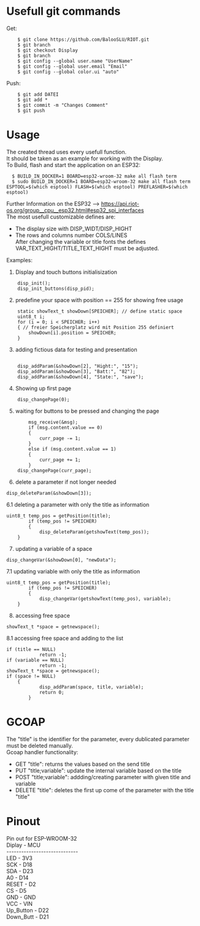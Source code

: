 Usefull git commands
================
Get:
```
    $ git clone https://github.com/BalooSLU/RIOT.git
    $ git branch
    $ git checkout Display
    $ git branch
    $ git config --global user.name "UserName"
    $ git config --global user.email "Email"
    $ git config --global color.ui "auto"
```
Push:
```
    $ git add DATEI
    $ git add *
    $ git commit -m "Changes Comment"
    $ git push
```
Usage
=====
The created thread uses every usefull function.  
It should be taken as an example for working with the Display.  
To Build, flash and start the application on an ESP32:  
```
  $ BUILD_IN_DOCKER=1 BOARD=esp32-wroom-32 make all flash term
  $ sudo BUILD_IN_DOCKER=1 BOARD=esp32-wroom-32 make all flash term ESPTOOL=$(which esptool) FLASH=$(which esptool) PREFLASHER=$(which esptool)
```
Further Information on the ESP32 --> https://api.riot-os.org/group__cpu__esp32.html#esp32_spi_interfaces  
The most usefull customizable defines are:  
- The display size with DISP_WIDT/DISP_HIGHT  
- The rows and columns number COLS/LINES  
After changing the variable or title fonts the defines VAR_TEXT_HIGHT/TITLE_TEXT_HIGHT must be adjusted.  
  
Examples:
1. Display and touch buttons initialisization
```
    disp_init();
    disp_init_buttons(disp_pid);
```
2. predefine your space with position == 255 for showing free usage
```
    static showText_t showDown[SPEICHER]; // define static space
    uint8_t i;
    for (i = 0; i < SPEICHER; i++)
    { // freier Speicherplatz wird mit Position 255 definiert
        showDown[i].position = SPEICHER;
    }
```
3. adding fictious data for testing and presentation
```
    
    disp_addParam(&showDown[2], "Hight:", "15");
    disp_addParam(&showDown[3], "Batt:", "82");
    disp_addParam(&showDown[4], "State:", "save");
```
4. Showing up first page
```
    disp_changePage(0);
```
5. waiting for buttons to be pressed and changing the page
```
        msg_receive(&msg);
        if (msg.content.value == 0)
        {
            curr_page -= 1;
        }
        else if (msg.content.value == 1)
        {
            curr_page += 1;
        }
	disp_changePage(curr_page);
```
6. delete a parameter if not longer needed
```
disp_deleteParam(&showDown[3]); 
```
6.1 deleting a parameter with only the title as information
```
uint8_t temp_pos = getPosition(title);
        if (temp_pos != SPEICHER)
        {
            disp_deleteParam(getshowText(temp_pos));
	}
```
7. updating a variable of a space 
```
disp_changeVar(&showDown[0], "newData");
```
7.1 updating variable with only the title as information
```
uint8_t temp_pos = getPosition(title);
        if (temp_pos != SPEICHER)
        {
            disp_changeVar(getshowText(temp_pos), variable);
	}
```
8. accessing free space
```
showText_t *space = getnewspace();
```
8.1 accessing free space and adding to the list
```
if (title == NULL)
            return -1;
if (variable == NULL)
            return -1;
showText_t *space = getnewspace();
if (space != NULL)
	{
            disp_addParam(space, title, variable);
            return 0;
        }
```
GCOAP
=====
The "title" is the identifier for the parameter, every dublicated parameter must be deleted manually.  
Gcoap handler functionality:  

* GET "title": returns the values based on the send title  
* PUT "title;variable": update the internal variable based on the title  
* POST "title;variable": addding/creating parameter with given title and variable  
* DELETE "title": deletes the first up come of the parameter with the title "title"  

Pinout
======
Pin out for ESP-WROOM-32  
          			Diplay  	-	MCU  
				-----------------------------  
				LED	      	-	3V3  
			  	SCK	      	-	D18  
			  	SDA	      	-	D23  
			  	A0	      	-	D14  
			  	RESET	    	-	D2  
			  	CS	      	-	D5  
			  	GND	      	-	GND  
			  	VCC	      	-	VIN  
        			Up_Button   	- 	D22  
        			Down_Butt   	-	D21  
		

